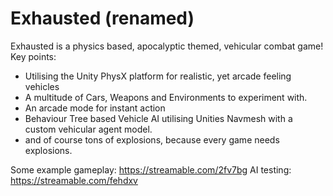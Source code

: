 # Exhausted (renamed)

Exhausted is a physics based, apocalyptic themed, vehicular combat game!
Key points:
- Utilising the Unity PhysX platform for realistic, yet arcade feeling vehicles
- A multitude of Cars, Weapons and Environments to experiment with.
- An arcade mode for instant action
- Behaviour Tree based Vehicle AI utilising Unities Navmesh with a custom vehicular agent model.
- and of course tons of explosions, because every game needs explosions.

Some example gameplay: https://streamable.com/2fv7bg
AI testing: https://streamable.com/fehdxv

